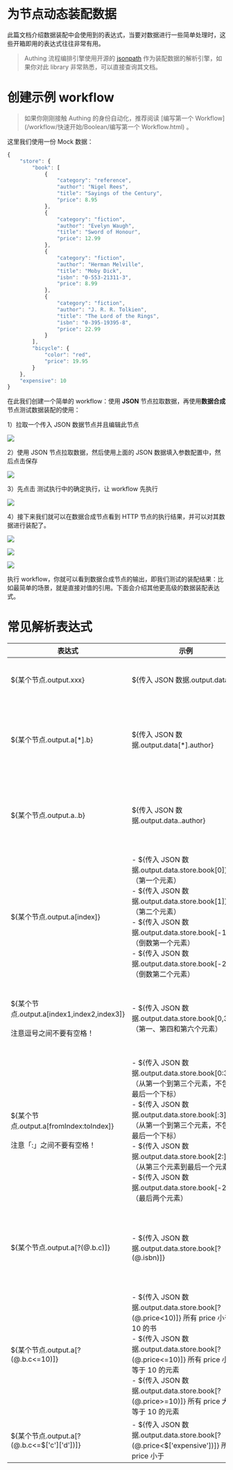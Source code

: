 # 为节点动态装配数据

此篇文档介绍数据装配中会使用到的表达式，当要对数据进行一些简单处理时，这些开箱即用的表达式往往非常有用。

> Authing 流程编排引擎使用开源的 [jsonpath](https://github.com/json-path/JsonPath) 作为装配数据的解析引擎，如果你对此 library 非常熟悉，可以直接查询其文档。

# 创建示例 workflow

> 如果你刚刚接触 Authing 的身份自动化，推荐阅读 [编写第一个 Workflow](/workflow/快速开始/Boolean/编写第一个 Workflow.html) 。

这里我们使用一份 Mock 数据：

```typescript
{
    "store": {
        "book": [
            {
                "category": "reference",
                "author": "Nigel Rees",
                "title": "Sayings of the Century",
                "price": 8.95
            },
            {
                "category": "fiction",
                "author": "Evelyn Waugh",
                "title": "Sword of Honour",
                "price": 12.99
            },
            {
                "category": "fiction",
                "author": "Herman Melville",
                "title": "Moby Dick",
                "isbn": "0-553-21311-3",
                "price": 8.99
            },
            {
                "category": "fiction",
                "author": "J. R. R. Tolkien",
                "title": "The Lord of the Rings",
                "isbn": "0-395-19395-8",
                "price": 22.99
            }
        ],
        "bicycle": {
            "color": "red",
            "price": 19.95
        }
    },
    "expensive": 10
}
```

在此我们创建一个简单的 workflow：使用 <strong>JSON</strong> 节点拉取数据，再使用<strong>数据合成</strong>节点测试数据装配的使用：

1）拉取一个传入 JSON 数据节点并且编辑此节点

![](../static/R1ebbHXTHoKKkvxnSXlcsjBEnn7.png)

2）使用 JSON 节点拉取数据，然后使用上面的 JSON 数据填入参数配置中，然后点击保存

![](../static/TBRlbSXSpoQl2SxLWUscefJ7n6d.png)

3）先点击 测试执行中的确定执行，让 workflow 先执行

![](../static/FWqtbzJ1yo083txT0YKcBqTsnKg.png)

4）接下来我们就可以在数据合成节点看到 HTTP 节点的执行结果，并可以对其数据进行装配了。

![](../static/SaFWbHqp8oOEuUxrkS6cg1pNnDc.png)

![](../static/YjXpbFTiIoHPYmxK0ePcEmsLnSb.png)

![](../static/XZDHb2DT8oGh28xkY4kcEISWnod.png)

执行 workflow，你就可以看到数据合成节点的输出，即我们测试的装配结果：比如最简单的场景，就是直接对值的引用。下面会介绍其他更高级的数据装配表达式。

# 常见解析表达式

| 表达式                                                                       | 示例                                                                                                                                                                                                                                                                                                                                            | 含义                                                            |
| ---------------------------------------------------------------------------- | ----------------------------------------------------------------------------------------------------------------------------------------------------------------------------------------------------------------------------------------------------------------------------------------------------------------------------------------------- | --------------------------------------------------------------- |
| ${某个节点.output.xxx}                                                       | ${传入 JSON 数据.output.data}                                                                                                                                                                                                                                                                                                                   | 最常见方式，直接应用值                                          |
| ${某个节点.output.a[*].b}                                                    | ${传入 JSON 数据.output.data[*].author}                                                                                                                                                                                                                                                                                                         | 提取列表 a 的所有元素的 b 字段，转换成数组                      |
| ${某个节点.output.a..b}                                                      | ${传入 JSON 数据.output.data..author}                                                                                                                                                                                                                                                                                                           | 提取 a 对象下所有元素的 b 字段，转换成数组                      |
| ${某个节点.output.a[index]}                                                  | - ${传入 JSON 数据.output.data.store.book[0]} （第一个元素） <br/>- ${传入 JSON 数据.output.data.store.book[1]} （第二个元素）<br/>- ${传入 JSON 数据.output.data.store.book[-1]} （倒数第一个元素）<br/>- ${传入 JSON 数据.output.data.store.book[-2]} （倒数第二个元素）                                                                          | 获取数组某个下标的元素（下标从 0 开始）                         |
| ${某个节点.output.a[index1,index2,index3]}<br/><br/>注意逗号之间不要有空格！ | - ${传入 JSON 数据.output.data.store.book[0,3,5]} （第一、第四和第六个元素）                                                                                                                                                                                                                                                                    | 批量获取数组某些下标的元素（下标从 0 开始）                     |
| ${某个节点.output.a[fromIndex:toIndex]}<br/><br/>注意「:」之间不要有空格！   | - ${传入 JSON 数据.output.data.store.book[0:3]} （从第一个到第三个元素，不包含最后一个下标）<br/>- ${传入 JSON 数据.output.data.store.book[:3]} （从第一个到第三个元素，不包含最后一个下标）<br/>- ${传入 JSON 数据.output.data.store.book[2:]} （从第三个元素到最后一个元素）<br/>- ${传入 JSON 数据.output.data.store.book[-2:]} （最后两个元素） | 获取数组从开始下标到介绍下标的所有元素，不包含 toIndex 下标的值 |
| ${某个节点.output.a[?(@.b.c)]}                                               | - ${传入 JSON 数据.output.data.store.book[?(@.isbn)]}                                                                                                                                                                                                                                                                                           | 过滤数组数据中某个字段（支持嵌套）存在的元素                    |
| ${某个节点.output.a[?(@.b.c<=10)]}                                           | - ${传入 JSON 数据.output.data.store.book[?(@.price<10)]} 所有 price 小于 10 的书<br/>- ${传入 JSON 数据.output.data.store.book[?(@.price<=10)]} 所有 price 小于等于 10 的元素<br/>- ${传入 JSON 数据.output.data.store.book[?(@.price>=10)]} 所有 price 大于等于 10 的元素                                                                      | 根据一定条件过滤数组中的数据                                    |
| ${某个节点.output.a[?(@.b.c<=$['c']['d'])]}                                    | - ${传入 JSON 数据.output.data.store.book[?(@.price<$['expensive'])]} 所有 price 小于                                                                                                                                                                                                                                                             |                                                                 |
